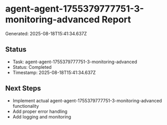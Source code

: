 # agent-agent-1755379777751-3-monitoring-advanced Report

Generated: 2025-08-18T15:41:34.637Z

## Status
- Task: agent-agent-1755379777751-3-monitoring-advanced
- Status: Completed
- Timestamp: 2025-08-18T15:41:34.637Z

## Next Steps
- Implement actual agent-agent-1755379777751-3-monitoring-advanced functionality
- Add proper error handling
- Add logging and monitoring
